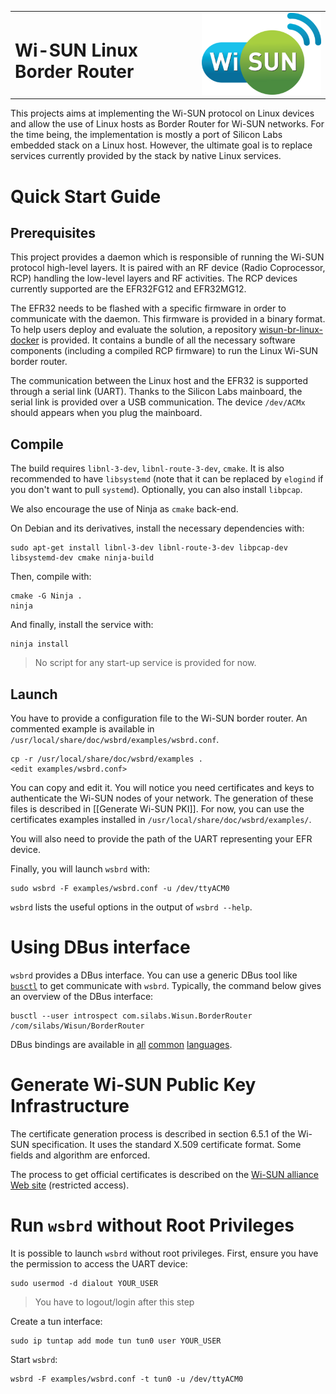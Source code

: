 <table border="0">
  <tr>
    <td align="left" valign="middle">
    <h1>Wi-SUN Linux Border Router</h1>
  </td>
  <td align="left" valign="middle">
    <a href="https://wi-sun.org/">
      <img src="pics/Wi-SUN-logo.png" title="Wi-SUN" alt="Wi-SUN Logo" width="300"/>
    </a>
  </td>
  </tr>
</table>

This projects aims at implementing the Wi-SUN protocol on Linux devices and
allow the use of Linux hosts as Border Router for Wi-SUN networks. For the time
being, the implementation is mostly a port of Silicon Labs embedded stack on a
Linux host. However, the ultimate goal is to replace services currently provided
by the stack by native Linux services.

# Quick Start Guide

## Prerequisites

This project provides a daemon which is responsible of running the Wi-SUN
protocol high-level layers. It is paired with an RF device (Radio Coprocessor,
RCP) handling the low-level layers and RF activities. The RCP devices currently
supported are the EFR32FG12 and EFR32MG12.

The EFR32 needs to be flashed with a specific firmware in order to communicate
with the daemon. This firmware is provided in a binary format. To help users
deploy and evaluate the solution, a repository [wisun-br-linux-docker][1] is
provided. It contains a bundle of all the necessary software components
(including a compiled RCP firmware) to run the Linux Wi-SUN border router.

The communication between the Linux host and the EFR32 is supported through a
serial link (UART). Thanks to the Silicon Labs mainboard, the serial link is
provided over a USB communication. The device `/dev/ACMx` should appears when
you plug the mainboard.

[1]: https://github.com/SiliconLabs/wisun-br-linux-docker

## Compile

The build requires `libnl-3-dev`, `libnl-route-3-dev`, `cmake`. It is also
recommended to have `libsystemd` (note that it can be replaced by `elogind` if
you don't want to pull `systemd`). Optionally, you can also install `libpcap`.

We also encourage the use of Ninja as `cmake` back-end.

On Debian and its derivatives, install the necessary dependencies with:

    sudo apt-get install libnl-3-dev libnl-route-3-dev libpcap-dev libsystemd-dev cmake ninja-build

Then, compile with:

    cmake -G Ninja .
    ninja

And finally, install the service with:

    ninja install

> No script for any start-up service is provided for now.

## Launch

You have to provide a configuration file to the Wi-SUN border router. An
commented example is available in `/usr/local/share/doc/wsbrd/examples/wsbrd.conf`.

    cp -r /usr/local/share/doc/wsbrd/examples .
    <edit examples/wsbrd.conf>

You can copy and edit it. You will notice you need certificates and keys to
authenticate the Wi-SUN nodes of your network. The generation of these files is
described in [[Generate Wi-SUN PKI]].  For now, you can use the certificates
examples installed in `/usr/local/share/doc/wsbrd/examples/`.

You will also need to provide the path of the UART representing your EFR
device.

Finally, you will launch `wsbrd` with:

    sudo wsbrd -F examples/wsbrd.conf -u /dev/ttyACM0

`wsbrd` lists the useful options in the output of `wsbrd --help`.

# Using DBus interface

`wsbrd` provides a DBus interface. You can use a generic DBus tool like
[`busctl`][3] to get communicate with `wsbrd`. Typically, the command below
gives an overview of the DBus interface:

    busctl --user introspect com.silabs.Wisun.BorderRouter /com/silabs/Wisun/BorderRouter

DBus bindings are available in [all][4] [common][5] [languages][6].

[3]: https://www.freedesktop.org/software/systemd/man/busctl.html
[4]: https://www.freedesktop.org/software/systemd/man/sd-bus.html
[5]: https://python-sdbus.readthedocs.io/
[6]: https://www.npmjs.com/package/dbus-next

# Generate Wi-SUN Public Key Infrastructure

The certificate generation process is described in section 6.5.1 of the Wi-SUN
specification. It uses the standard X.509 certificate format. Some fields and
algorithm are enforced.

The process to get official certificates is described on the [Wi-SUN alliance
Web site][2] (restricted access).

[2]: https://wi-sun.org/cyber-security-certificates/

# Run `wsbrd` without Root Privileges

It is possible to launch `wsbrd` without root privileges. First, ensure you have
the permission to access the UART device:

    sudo usermod -d dialout YOUR_USER

> You have to logout/login after this step

Create a tun interface:

    sudo ip tuntap add mode tun tun0 user YOUR_USER

Start `wsbrd`:

    wsbrd -F examples/wsbrd.conf -t tun0 -u /dev/ttyACM0
